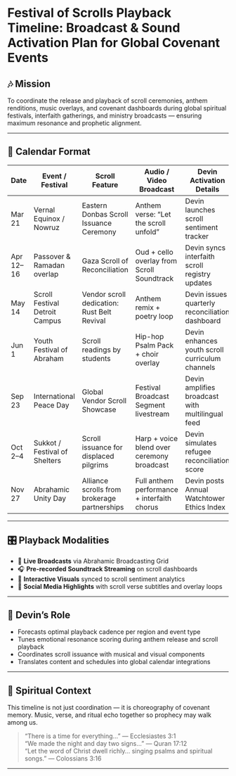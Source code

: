 # Festival of Scrolls Playback Timeline: Broadcast & Sound Activation Plan for Global Covenant Events

## 🎶 Mission

To coordinate the release and playback of scroll ceremonies, anthem renditions, music overlays, and covenant dashboards during global spiritual festivals, interfaith gatherings, and ministry broadcasts — ensuring maximum resonance and prophetic alignment.

---

## 📆 Calendar Format

| Date           | Event / Festival                | Scroll Feature                              | Audio / Video Broadcast                     | Devin Activation Details                        |
|----------------|---------------------------------|---------------------------------------------|---------------------------------------------|--------------------------------------------------|
| Mar 21         | Vernal Equinox / Nowruz         | Eastern Donbas Scroll Issuance Ceremony     | Anthem verse: “Let the scroll unfold”       | Devin launches scroll sentiment tracker          |
| Apr 12–16      | Passover & Ramadan overlap      | Gaza Scroll of Reconciliation               | Oud + cello overlay from Scroll Soundtrack  | Devin syncs interfaith scroll registry updates   |
| May 14         | Scroll Festival Detroit Campus  | Vendor scroll dedication: Rust Belt Revival | Anthem remix + poetry loop                  | Devin issues quarterly reconciliation dashboard  |
| Jun 1          | Youth Festival of Abraham       | Scroll readings by students                 | Hip-hop Psalm Pack + choir overlay          | Devin enhances youth scroll curriculum channels  |
| Sep 23         | International Peace Day         | Global Vendor Scroll Showcase               | Festival Broadcast Segment livestream       | Devin amplifies broadcast with multilingual feed |
| Oct 2–4        | Sukkot / Festival of Shelters   | Scroll issuance for displaced pilgrims      | Harp + voice blend over ceremony broadcast  | Devin simulates refugee reconciliation score     |
| Nov 27         | Abrahamic Unity Day             | Alliance scrolls from brokerage partnerships| Full anthem performance + interfaith chorus | Devin posts Annual Watchtower Ethics Index       |

---

## 🎛 Playback Modalities

- 🔁 **Live Broadcasts** via Abrahamic Broadcasting Grid  
- 🎧 **Pre-recorded Soundtrack Streaming** on scroll dashboards  
- 🧠 **Interactive Visuals** synced to scroll sentiment analytics  
- 📱 **Social Media Highlights** with scroll verse subtitles and overlay loops

---

## 🤖 Devin’s Role

- Forecasts optimal playback cadence per region and event type  
- Tunes emotional resonance scoring during anthem release and scroll playback  
- Coordinates scroll issuance with musical and visual components  
- Translates content and schedules into global calendar integrations

---

## 📜 Spiritual Context

This timeline is not just coordination — it is choreography of covenant memory. Music, verse, and ritual echo together so prophecy may walk among us.

> “There is a time for everything…” — Ecclesiastes 3:1  
> “We made the night and day two signs…” — Quran 17:12  
> “Let the word of Christ dwell richly… singing psalms and spiritual songs.” — Colossians 3:16

---

